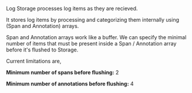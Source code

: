 Log Storage processes log items as they are recieved. 

It stores log items by processing and categorizing them internally using (Span and Annotation) arrays.

Span and Annotation arrays work like a buffer. We can specify the minimal number of items that must be present inside a Span / Annotation array before it's flushed to Storage.

Current limitations are,

**Minimum number of spans before flushing:** 2

**Minimum number of annotations before flushing:** 4
